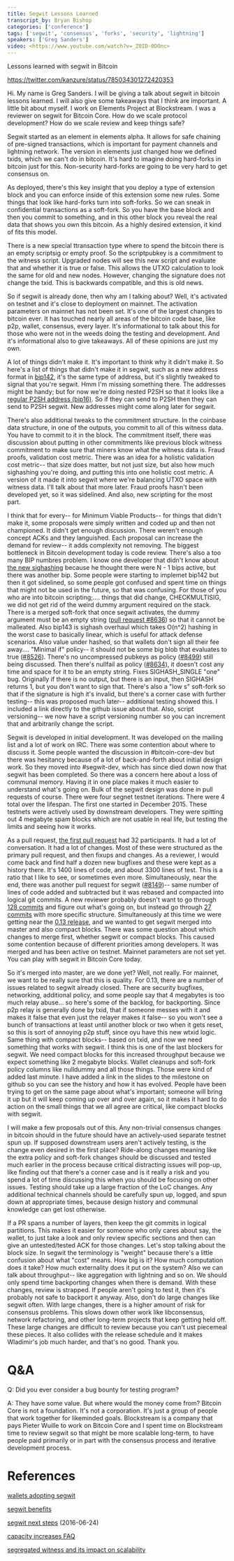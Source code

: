 ```yaml
---
title: Segwit Lessons Learned
transcript_by: Bryan Bishop
categories: ['conference']
tags: ['segwit', 'consensus', 'forks', 'security', 'lightning']
speakers: ['Greg Sanders']
video: <https://www.youtube.com/watch?v=_Z0ID-0DOnc>
---
```


Lessons learned with segwit in Bitcoin

<https://twitter.com/kanzure/status/785034301272420353>

Hi. My name is Greg Sanders. I will be giving a talk about segwit in bitcoin lessons learned. I will also give some takeaways that I think are important. A little bit about myself. I work on Elements Project at Blockstream. I was a reviewer on segwit for Bitcoin Core. How do we scale protocol development? How do we scale review and keep things safe?

Segwit started as an element in elements alpha. It allows for safe chaining of pre-signed transactions, which is important for payment channels and lightning network. The version in elements just changed how we defined txids, which we can't do in bitcoin. It's hard to imagine doing hard-forks in bitcoin just for this. Non-security hard-forks are going to be very hard to get consensus on.

As deployed, there's this key insight that you deploy a type of extension block and you can enforce inside of this extension some new rules. Some things that look like hard-forks turn into soft-forks. So we can sneak in confidential transactions as a soft-fork. So you have the base block and then you commit to something, and in this other block you reveal the real data that shows you own this bitcoin. As a highly desired extension, it kind of fits this model.

There is a new special ttransaction type where to spend the bitcoin there is an empty scriptsig or empty proof. So the scriptpubkey is a commitment to the witness script. Upgraded nodes will see this new script and evaluate that and whether it is true or false. This allows the UTXO calculation to look the same for old and new nodes. However, changing the signature does not change the txid. This is backwards compatible, and this is old news.

So if segwit is already done, then why am I talking about? Well, it's activated on testnet and it's close to deployment on mainnet. The activation parameters on mainnet has not been set. It's one of the largest changes to bitcoin ever. It has touched nearly all areas of the bitcoin code base, like p2p, wallet, consensus, every layer. It's informational to talk about this for those who were not in the weeds doing the testing and development. And it's informational also to give takeaways. All of these opinions are just my own.

A lot of things didn't make it. It's important to think why it didn't make it. So here's a list of things that didn't make it in segwit, such as a new address format in <a href="https://github.com/bitcoin/bips/blob/master/bip-0142.mediawiki">bip142</a>, it's the same type of address, but it's slightly tweaked to signal that you're segwit. Hmm I'm missing something there. The addresses might be handy; but for now we're doing nested P2SH so that it looks like a <a href="https://github.com/bitcoin/bips/blob/master/bip-0016.mediawiki">regular P2SH address (bip16)</a>. So if they can send to P2SH then they can send to P2SH segwit. New addresses might come along later for segwit.

There's also additional tweaks to the commitment structure. In the coinbase data structure, in one of the outputs, you commit to all of this witness data. You have to commit to it in the block. The commitment itself, there was discussion about putting in other commitments like previous block witness commitment to make sure that miners know what the witness data is. Fraud proofs, validation cost metric. There was an idea for a holistic validation cost metric-- that size does matter, but not just size, but also how much sighashing you're doing, and putting this into one holistic cost metric. A version of it made it into segwit where we're balancing UTXO space with witness data. I'll talk about that more later. Fraud proofs hasn't been developed yet, so it was sidelined. And also, new scripting for the most part.

I think that for every-- for Minimum Viable Products-- for things that didn't make it, some proposals were simply written and coded up and then not championed. It didn't get enough discussion. There weren't enough concept ACKs and they languished. Each proposal can increase the demand for review-- it adds complexity not removing. The biggest bottleneck in Bitcoin development today is code review. There's also a too many BIP numbres problem. I know one developer that didn't know about <a href="https://github.com/bitcoin/bips/blob/master/bip-0143.mediawiki">the new sighashing</a> because he thought there were N - 1 bips active, but there was another bip. Some people were starting to implemet bip142 but then it got sidelined, so some people got confused and spent time on things that might not be used in the future, so that was confusing. For those of you who are into bitcoin scripting;.... things that did change, CHECKMULTISIG, we did not get rid of the weird dummy argument required on the stack. There is a merged soft-fork that once segwit activates, the dummy argument must be an empty string (<a href="https://github.com/bitcoin/bitcoin/pull/8636">pull request #8636</a>) so that it cannot be malleated. Also bip143 is sighash overhaul which takes O(n^2) hashing in the worst case to basically linear, which is useful for attack defense scenarios. Also value under hashed, so that wallets don't sign all their fee away.... "Minimal if" policy-- it should not be some big blob that evaluates to true (<a href="https://github.com/bitcoin/bitcoin/pull/8526">#8526</a>). There's no uncompressed pubkeys as policy (<a href="https://github.com/bitcoin/bitcoin/pull/8499">#8499</a>) still being discussed. Then there's nullfail as policy (<a href="https://github.com/bitcoin/bitcoin/pull/8634">#8634</a>), it doesn't cost any time and space for it to be an empty string. Fixes SIGHASH\_SINGLE "one" bug. Originally if there is no output, but there is an input, then SIGHASH returns 1, but you don't want to sign that. There's also a "low s" soft-fork so that if the signature is high it's invalid, but there's a corner case with further testing-- this was proposed much later-- additional testing showed this. I included a link directly to the github issue about that. Also, script versioning-- we now have a script versioning number so you can increment that and arbitrarily change the script.

Segwit is developed in initial development. It was developed on the mailing list and a lot of work on IRC. There was some contention about where to discuss it. Some people wanted the discussion in #bitcoin-core-dev but there was hesitancy because of a lot of back-and-forth about initial design work. So they moved into #segwit-dev, which has since died down now that segwit has been completed. So there was a concern here about a loss of communal memory. Having it in one place makes it much easier to understand what's going on. Bulk of the segwit design was done in pull requests of course. There were four segnet testnet iterations. There were 4 total over the lifespan. The first one started in December 2015. These testnets were actively used by downstream developers. They were spitting out 4 megabyte spam blocks which are not usable in real life, but testing the limits and seeing how it works.

As a pull request, <a href="https://github.com/bitcoin/bitcoin/pull/7910">the first pull request</a> had 32 participants. It had a lot of conversation. It had a lot of changes. Most of these were structured as the primary pull request, and then fixups and changes. As a reviewer, I would come back and find half a dozen new bugfixes and these were kept as a history there. It's 1400 lines of code, and about 3300 lines of test. This is a ratio that I like to see, or sometimes even more. Simultaneously, near the end, there was another pull request for segwit (<a href="https://github.com/bitcoin/bitcoin/pull/8149">#8149</a>)-- same number of lines of code added and subtracted but it was rebased and compacted into logical git commits. A new reviewer probably doesn't want to go through <a href="https://github.com/bitcoin/bitcoin/pull/7910">128 commits</a> and figure out what's going on, but instead go through <a href="https://github.com/bitcoin/bitcoin/pull/8149">27 commits</a> with more specific structure. Simultaneously at this time we were getting near the <a href="https://github.com/bitcoin/bitcoin/blob/master/doc/release-notes/release-notes-0.13.0.md">0.13 release</a>, and we wanted to get segwit merged into master and also compact blocks. There was some question about which changes to merge first, whether segwit or compact blocks. This caused some contention because of different priorities among developers. It was merged and has been active on testnet. Mainnet parameters are not set yet. You can play with segwit in Bitcoin Core today.

So it's merged into master, are we done yet? Well, not really. For mainnet, we want to be really sure that this is quality. For 0.13, there are a number of issues related to segwit already closed. There are security bugfixes, networking, additional policy, and some people say that 4 megabytes is too much relay abuse... so here's some of the backlog, for backporting. Since p2p relay is generally done by txid, that if someone messes with it and makes it false that even just the relayer makes it false-- so you won't see a bunch of transactions at least until another block or two when it gets reset, so this is sort of annoying p2p stuff, since oyu have this new wtxid logic. Same thing with compact blocks-- based on txid, and now we need something that works with segwit. I think this is one of the last blockers for segwit. We need compact blocks for this increased throughput because we expect something like 2 megabyte blocks. Wallet cleanups and soft-fork policy columns like nulldummy and all those things. Those were kind of added last minute. I have added a link in the slides to the milestone on github so you can see the history and how it has evolved. People have been trying to get on the same page about what's important; someone will bring it up but it will keep coming up over and over again, so it makes it hard to do action on the small things that we all agree are critical, like compact blocks with segwit.

I will make a few proposals out of this. Any non-trivial consensus changes in bitcoin should in the future should have an actively-used separate testnet spun up. If supposed downstream users aren't actively testing, is the change even desired in the first place? Ride-along changes meaning like the extra policy and soft-fork changes should be discussed and tested much earlier in the process because critical distracting issues will pop-up, like finding out that there's a corner case and is it really a risk and you spend a lot of time discussing this when you should be focusing on other issues. Testing should take up a large fraction of the LoC changes. Any additional technical channels should be carefully spun up, logged, and spun down at appropriate times, because design history and communal knowledge can get lost otherwise.

If a PR spans a number of layers, then keep the git commits in logical partitions. This makes it easier for someone who only cares about say, the wallet, to just take a look and only review specific sections and then can give an untested/tested ACK for those changes. Let's stop talking about the block size. In segwit the terminology is "weight" because there's a little confusion about what "cost" means. How big is it? How much computation does it take? How much externality does it put on the system? Also we can talk about throughput-- like aggregation with lightning and so on. We should only spend time backporting changes when there is demand. With these changes, review is strapped. If people aren't going to test it, then it's probably not safe to backport it anyway. Also, don't do large changes like segwit often. With large changes, there is a higher amount of risk for consensus problems. This slows down other work like libconsensus, network refactoring, and other long-term projects that keep getting held off. These large changes are difficult to review because you can't ust piecemeal these pieces. It also collides with the release schedule and it makes Wladimir's job much harder, and that's no good. Thank you.

# Q&A

Q: Did you ever consider a bug bounty for testing program?

A: They have some value. But where would the money come from? Bitcoin Core is not a foundation. It's not a corporation. It's just a group of people that work together for likeminded goals. Blockstream is a company that pays Pieter Wuille to work on Bitcoin Core and I spent time on Blockstream time to review segwit so that might be more scalable long-term, to have people paid primarily or in part with the consensus process and iterative development process.

# References

<a href="https://bitcoincore.org/en/segwit_adoption/">wallets adopting segwit</a>

<a href="https://bitcoincore.org/en/2016/01/26/segwit-benefits/">segwit benefits</a>

<a href="https://bitcoincore.org/en/2016/06/24/segwit-next-steps/">segwit next steps</a> (2016-06-24)

<a href="https://bitcoincore.org/en/2015/12/23/capacity-increases-faq/">capacity increases FAQ</a>

<a href="http://diyhpl.us/wiki/transcripts/scalingbitcoin/hong-kong/segregated-witness-and-its-impact-on-scalability/">segregated witness and its impact on scalability</a>
